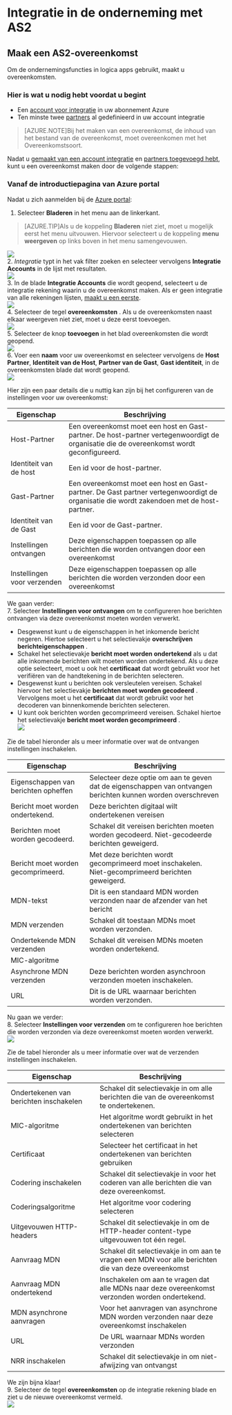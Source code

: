 <properties 
    pageTitle="Meer informatie over een AS2-overeenkomst voor de Enterprise Integration Pack maken" 
    description="Informatie voor het maken van een AS2-overeenkomst voor de Enterprise Integration Pack | Microsoft Azure App Service" 
    services="logic-apps" 
    documentationCenter=".net,nodejs,java"
    authors="msftman" 
    manager="erikre" 
    editor="cgronlun"/>

<tags 
    ms.service="logic-apps" 
    ms.workload="integration" 
    ms.tgt_pltfrm="na" 
    ms.devlang="na" 
    ms.topic="article" 
    ms.date="06/29/2016" 
    ms.author="deonhe"/>

# <a name="enterprise-integration-with-as2"></a>Integratie in de onderneming met AS2

## <a name="create-an-as2-agreement"></a>Maak een AS2-overeenkomst
Om de ondernemingsfuncties in logica apps gebruikt, maakt u overeenkomsten. 

### <a name="heres-what-you-need-before-you-get-started"></a>Hier is wat u nodig hebt voordat u begint
- Een [account voor integratie](./app-service-logic-enterprise-integration-accounts.md) in uw abonnement Azure  
- Ten minste twee [partners](./app-service-logic-enterprise-integration-partners.md) al gedefinieerd in uw account integratie  

>[AZURE.NOTE]Bij het maken van een overeenkomst, de inhoud van het bestand van de overeenkomst, moet overeenkomen met het Overeenkomstsoort.    


Nadat u [gemaakt van een account integratie](./app-service-logic-enterprise-integration-accounts.md) en [partners toegevoegd hebt](./app-service-logic-enterprise-integration-partners.md), kunt u een overeenkomst maken door de volgende stappen:  

### <a name="from-the-azure-portal-home-page"></a>Vanaf de introductiepagina van Azure portal

Nadat u zich aanmelden bij de [Azure portal](http://portal.azure.com "Azure portal"):  
1. Selecteer **Bladeren** in het menu aan de linkerkant.  

>[AZURE.TIP]Als u de koppeling **Bladeren** niet ziet, moet u mogelijk eerst het menu uitvouwen. Hiervoor selecteert u de koppeling **menu weergeven** op links boven in het menu samengevouwen.  

![](./media/app-service-logic-enterprise-integration-overview/overview-1.png)    
2. *Integratie* typt in het vak filter zoeken en selecteer vervolgens **Integratie Accounts** in de lijst met resultaten.       
 ![](./media/app-service-logic-enterprise-integration-overview/overview-2.png)  
3. In de blade **Integratie Accounts** die wordt geopend, selecteert u de integratie rekening waarin u de overeenkomst maken. Als er geen integratie van alle rekeningen lijsten, [maakt u een eerste](./app-service-logic-enterprise-integration-accounts.md "All about integration accounts").  
![](./media/app-service-logic-enterprise-integration-overview/overview-3.png)  
4.  Selecteer de tegel **overeenkomsten** . Als u de overeenkomsten naast elkaar weergeven niet ziet, moet u deze eerst toevoegen.   
![](./media/app-service-logic-enterprise-integration-agreements/agreement-1.png)   
5. Selecteer de knop **toevoegen** in het blad overeenkomsten die wordt geopend.  
![](./media/app-service-logic-enterprise-integration-agreements/agreement-2.png)  
6. Voer een **naam** voor uw overeenkomst en selecteer vervolgens de **Host Partner**, **Identiteit van de Host**, **Partner van de Gast**, **Gast identiteit**, in de overeenkomsten blade dat wordt geopend.  
![](./media/app-service-logic-enterprise-integration-agreements/agreement-3.png)  

Hier zijn een paar details die u nuttig kan zijn bij het configureren van de instellingen voor uw overeenkomst: 
  
|Eigenschap|Beschrijving|
|----|----|
|Host-Partner|Een overeenkomst moet een host en Gast-partner. De host-partner vertegenwoordigt de organisatie die de overeenkomst wordt geconfigureerd.|
|Identiteit van de host|Een id voor de host-partner. |
|Gast-Partner|Een overeenkomst moet een host en Gast-partner. De Gast partner vertegenwoordigt de organisatie die wordt zakendoen met de host-partner.|
|Identiteit van de Gast|Een id voor de Gast-partner.|
|Instellingen ontvangen|Deze eigenschappen toepassen op alle berichten die worden ontvangen door een overeenkomst|
|Instellingen voor verzenden|Deze eigenschappen toepassen op alle berichten die worden verzonden door een overeenkomst|  
We gaan verder:  
7. Selecteer **Instellingen voor ontvangen** om te configureren hoe berichten ontvangen via deze overeenkomst moeten worden verwerkt.  
 
 - Desgewenst kunt u de eigenschappen in het inkomende bericht negeren. Hiertoe selecteert u het selectievakje **overschrijven berichteigenschappen** .
  - Schakel het selectievakje **bericht moet worden ondertekend** als u dat alle inkomende berichten wilt moeten worden ondertekend. Als u deze optie selecteert, moet u ook het **certificaat** dat wordt gebruikt voor het verifiëren van de handtekening in de berichten selecteren.
  - Desgewenst kunt u berichten ook versleutelen vereisen. Schakel hiervoor het selectievakje **berichten moet worden gecodeerd** . Vervolgens moet u het **certificaat** dat wordt gebruikt voor het decoderen van binnenkomende berichten selecteren.
  - U kunt ook berichten worden gecomprimeerd vereisen. Schakel hiertoe het selectievakje **bericht moet worden gecomprimeerd** .  
![](./media/app-service-logic-enterprise-integration-agreements/agreement-4.png)  

Zie de tabel hieronder als u meer informatie over wat de ontvangen instellingen inschakelen.  

|Eigenschap|Beschrijving|
|----|----|
|Eigenschappen van berichten opheffen|Selecteer deze optie om aan te geven dat de eigenschappen van ontvangen berichten kunnen worden overschreven |
|Bericht moet worden ondertekend.|Deze berichten digitaal wilt ondertekenen vereisen|
|Berichten moet worden gecodeerd.|Schakel dit vereisen berichten moeten worden gecodeerd. Niet-gecodeerde berichten geweigerd.|
|Bericht moet worden gecomprimeerd.|Met deze berichten wordt gecomprimeerd moet inschakelen. Niet-gecomprimeerd berichten geweigerd.|
|MDN-tekst|Dit is een standaard MDN worden verzonden naar de afzender van het bericht|
|MDN verzenden|Schakel dit toestaan MDNs moet worden verzonden.|
|Ondertekende MDN verzenden|Schakel dit vereisen MDNs moeten worden ondertekend.|
|MIC-algoritme||
|Asynchrone MDN verzenden|Deze berichten worden asynchroon verzonden moeten inschakelen.|
|URL|Dit is de URL waarnaar berichten worden verzonden.|
Nu gaan we verder:  
8. Selecteer **Instellingen voor verzenden** om te configureren hoe berichten die worden verzonden via deze overeenkomst moeten worden verwerkt.  
![](./media/app-service-logic-enterprise-integration-agreements/agreement-5.png)  

Zie de tabel hieronder als u meer informatie over wat de verzenden instellingen inschakelen.  

|Eigenschap|Beschrijving|
|----|----|
|Ondertekenen van berichten inschakelen|Schakel dit selectievakje in om alle berichten die van de overeenkomst te ondertekenen.|
|MIC-algoritme|Het algoritme wordt gebruikt in het ondertekenen van berichten selecteren|
|Certificaat|Selecteer het certificaat in het ondertekenen van berichten gebruiken|
|Codering inschakelen|Schakel dit selectievakje in voor het coderen van alle berichten die van deze overeenkomst.|
|Coderingsalgoritme|Het algoritme voor codering selecteren|
|Uitgevouwen HTTP-headers|Schakel dit selectievakje in om de HTTP-header content-type uitgevouwen tot één regel.|
|Aanvraag MDN|Schakel dit selectievakje in om aan te vragen een MDN voor alle berichten die van deze overeenkomst|
|Aanvraag MDN ondertekend|Inschakelen om aan te vragen dat alle MDNs naar deze overeenkomst verzonden worden ondertekend.|
|MDN asynchrone aanvragen|Voor het aanvragen van asynchrone MDN worden verzonden naar deze overeenkomst inschakelen|
|URL|De URL waarnaar MDNs worden verzonden|
|NRR inschakelen|Schakel dit selectievakje in om niet-afwijzing van ontvangst|
We zijn bijna klaar!  
9. Selecteer de tegel **overeenkomsten** op de integratie rekening blade en ziet u de nieuwe overeenkomst vermeld.  
![](./media/app-service-logic-enterprise-integration-agreements/agreement-6.png)


